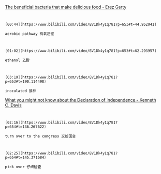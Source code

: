 [The beneficial bacteria that make delicious food - Erez Garty](https://www.bilibili.com/video/BV1Dk4y1q781?p=653)

```ad-note


[00:44](https://www.bilibili.com/video/BV1Dk4y1q781?p=653#t=44.952041)

aerobic pathway 有氧途径

```

```ad-note


[01:02](https://www.bilibili.com/video/BV1Dk4y1q781?p=653#t=62.293957)

ethanol 乙醇

```

```ad-note


[03:10](https://www.bilibili.com/video/BV1Dk4y1q781?p=653#t=190.114498)

inoculated 接种

```

[What you might not know about the Declaration of Independence - Kenneth C. Davis](https://www.bilibili.com/video/BV1Dk4y1q781?p=654)

```ad-note


[02:16](https://www.bilibili.com/video/BV1Dk4y1q781?p=654#t=136.267622)

turn over to the congress 交给国会

```

```ad-note


[02:25](https://www.bilibili.com/video/BV1Dk4y1q781?p=654#t=145.371684)

pick over 仔细检查

```